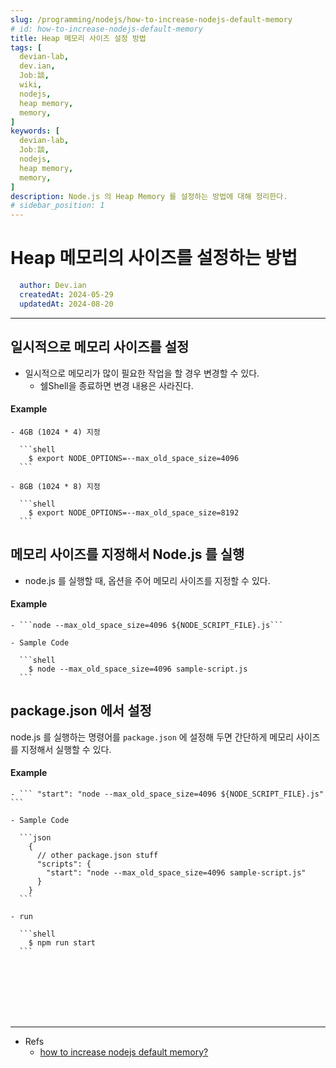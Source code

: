 ```yaml
---
slug: /programming/nodejs/how-to-increase-nodejs-default-memory
# id: how-to-increase-nodejs-default-memory
title: Heap 메모리 사이즈 설정 방법
tags: [
  devian-lab, 
  dev.ian,
  Jobː談,
  wiki,
  nodejs,
  heap memory,
  memory,
]
keywords: [
  devian-lab,
  Jobː談,
  nodejs,
  heap memory,
  memory,
]
description: Node.js 의 Heap Memory 를 설정하는 방법에 대해 정리한다.
# sidebar_position: 1
---
```


<!--title -->
# Heap 메모리의 사이즈를 설정하는 방법
<!--//title -->

<!-- 
```json
{
  "author": "Dev.ian",
  "createdAt": "2024-05-29",
  "updatedAt": "2024-08-20"
}
``` 
-->

```yaml
  author: Dev.ian
  createdAt: 2024-05-29
  updatedAt: 2024-08-20
```


---

## 일시적으로 메모리 사이즈를 설정

  - 일시적으로 메모리가 많이 필요한 작업을 할 경우 변경할 수 있다.
    + 쉘Shell을 종료하면 변경 내용은 사라진다.

  #### Example
  
    - 4GB (1024 * 4) 지정

      ```shell
        $ export NODE_OPTIONS=--max_old_space_size=4096
      ```

    - 8GB (1024 * 8) 지정

      ```shell
        $ export NODE_OPTIONS=--max_old_space_size=8192
      ```


## 메모리 사이즈를 지정해서 Node.js 를 실행

  - node.js 를 실행할 때, 옵션을 주어 메모리 사이즈를 지정할 수 있다.

  #### Example
   
    - ```node --max_old_space_size=4096 ${NODE_SCRIPT_FILE}.js```

    - Sample Code

      ```shell
        $ node --max_old_space_size=4096 sample-script.js
      ```

## package.json 에서 설정

  node.js 를 실행하는 명령어를 `package.json` 에 설정해 두면 간단하게 메모리 사이즈를 지정해서 실행할 수 있다.

  #### Example
    
    - ``` "start": "node --max_old_space_size=4096 ${NODE_SCRIPT_FILE}.js" ```

    - Sample Code

      ```json
        {
          // other package.json stuff
          "scripts": {
            "start": "node --max_old_space_size=4096 sample-script.js"
          }
        }
      ```

    - run

      ```shell
        $ npm run start
      ```


<br /><br /><br /><br /><br />

---
- Refs
  + [how to increase nodejs default memory?](https://stackoverflow.com/questions/34356012/how-to-increase-nodejs-default-memory)
